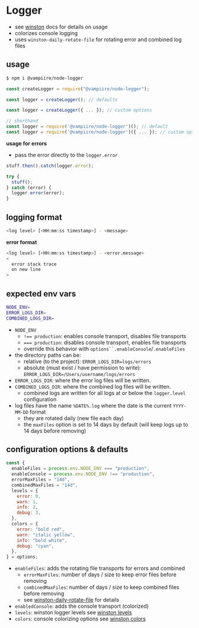 # Logger

- see [winston](https://github.com/winstonjs/winston) docs for details on usage
- colorizes console logging
- uses `winston-daily-rotate-file` for rotating error and combined log files

## usage

```sh
$ npm i @vampiire/node-logger
```

```js
const createLogger = require("@vampiire/node-logger");

const logger = createLogger(); // defaults

const logger = createLogger({ ... }); // custom options
```

```js
// shorthand
const logger = require('@vampiire/node-logger')(); // default
const logger = require('@vampiire/node-logger')({ ... }); // custom options
```

**usage for errors**

- pass the error directly to the `logger.error`

```js
stuff.then().catch(logger.error);

try {
  stuff();
} catch (error) {
  logger.error(error);
}
```

## logging format

```sh
<log level> [<HH:mm:ss timestamp>] - <message>
```

**error format**

```sh
<log level> [<HH:mm:ss timestamp>] - <error.message>
<
  error stack trace
  on new line
>
```

## expected env vars

```sh
NODE_ENV=
ERROR_LOGS_DIR=
COMBINED_LOGS_DIR=
```

- `NODE_ENV`
  - `!== production`: enables console transport, disables file transports
  - `=== production`: disables console transport, enables file transports
  - override this behavior with ` options``.enableConsole `/`.enableFiles`
- the directory paths can be:
  - relative (to the project): `ERROR_LOGS_DIR=logs/errors`
  - absolute (must exist / have permission to write): `ERROR_LOGS_DIR=/Users/username/logs/errors`
- `ERROR_LOGS_DIR`: where the error log files will be written.
- `COMBINED_LOGS_DIR`: where the combined log files will be written.
  - combined logs are written for all logs at or below the `logger.level` configuration
- log files have the name `%DATE%.log` where the date is the current `YYYY-MM-DD` format
  - they are rotated daily (new file each day)
  - the `maxFiles` option is set to 14 days by default (will keep logs up to 14 days before removing)

## configuration options & defaults

```js
const {
  enableFiles = process.env.NODE_ENV === "production",
  enableConsole = process.env.NODE_ENV !== "production",
  errorMaxFiles = "14d",
  combinedMaxFiles = "14d",
  levels = {
    error: 0,
    warn: 1,
    info: 2,
    debug: 3,
  },
  colors = {
    error: "bold red",
    warn: "italic yellow",
    info: "bold white",
    debug: "cyan",
  },
} = options;
```

- `enableFiles`: adds the rotating file transports for errors and combined
  - `errorMaxFiles`: number of days / size to keep error files before removing
  - `combinedMaxFiles`: number of days / size to keep combined files before removing
  - see [winston-daily-rotate-file](https://github.com/winstonjs/winston-daily-rotate-file) for details
- `enabledConsole`: adds the console transport (colorized)
- `levels`: winston logger levels see [winston levels](https://github.com/winstonjs/winston#logging-levels)
- `colors`: console colorizing options see [winston colors](https://github.com/winstonjs/winston#using-custom-logging-levels)
